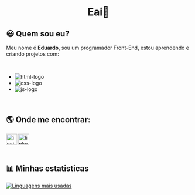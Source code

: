 <h1 align="center"> Eai👋 </h1>

<h2>😃 Quem sou eu?</h2>
<p>
 Meu nome é <strong>Eduardo</strong>, sou um programador Front-End, estou aprendendo e criando projetos com:
</p> 
<br>

<ul>
<li> <img src="https://img.shields.io/badge/HTML5-E34F26?style=for-the-badge&logo=html5&logoColor=white" alt=html-logo />
<li> <img src="https://img.shields.io/badge/CSS-239120?&style=for-the-badge&logo=css3&logoColor=white" alt=css-logo />
<li> <img src="https://img.shields.io/badge/JavaScript-F7DF1E?style=for-the-badge&logo=javascript&logoColor=black" alt=js-logo />
</ul>

<br>

<h2>🌎 Onde me encontrar:</h2>
<p>
<a href="https://www.instagram.com/dusorensen/" target="_blank">
 <img align="left" alt="instagram-logo" width="30px" src="https://upload.wikimedia.org/wikipedia/commons/thumb/a/a5/Instagram_icon.png/2048px-Instagram_icon.png" /> 
  </a>
<a href="https://www.linkedin.com/in/eduardo-rafael-sorensen-714112257/" target="_blank">
  <img align="left" alt="linkedin" width="30px" src="https://cdn-icons-png.flaticon.com/512/174/174857.png"/> 
  </a>
</p>

<br>
<br>
<br>

<h2>📊 Minhas estatisticas</h2>

[![Linguagens mais usadas](https://github-readme-stats.vercel.app/api/top-langs/?username=dusorensen&layout=compact)](https://github.com/anuraghazra/github-readme-stats)
